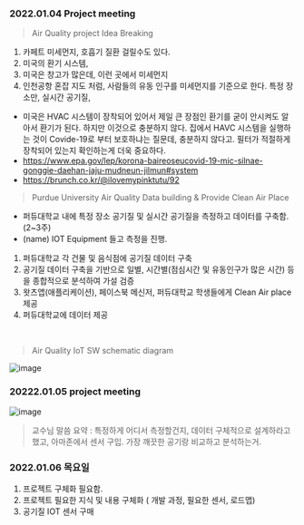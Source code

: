 
### 2022.01.04 Project meeting

> Air Quality project Idea Breaking
1. 카페트 미세먼지, 호흡기 질환 걸릴수도 있다. 
2. 미국의 환기 시스템,
3. 미국은 창고가 많은데, 이런 곳에서 미세먼지
4. 인천공항 혼잡 지도 처럼, 사람들의 유동 인구를 미세먼지를 기준으로 한다. 특정 장소만, 실시간 공기질, 

- 미국은 HVAC 시스템이 장착되어 있어서 제일 큰 장점인 환기를 굳이 안시켜도 알아서 환기가 된다. 하지만 이것으로 충분하지 않다. 집에서 HAVC 시스템을 실행하는 것이 Covide-19로 부터 보호하냐는 질문데, 충분하지 않다고. 필터가 적절하게 장착되어 있는지 확인하는게 더욱 중요하다. 
- https://www.epa.gov/lep/korona-baireoseucovid-19-mic-silnae-gonggie-daehan-jaju-mudneun-jilmun#system
- https://brunch.co.kr/@ilovemypinktutu/92


> Purdue University Air Quality Data building & Provide Clean Air Place 
- 퍼듀대학교 내에 특정 장소 공기질 및 실시간 공기질을 측정하고 데이터를 구축함. (2~3주) 
- (name) IOT Equipment 들고 측정을 진행.
1. 퍼듀대학교 각 건물 및 음식점에 공기질 데이터 구축 
2. 공기질 데이터 구축을 기반으로 일별, 시간별(점심시간 및 유동인구가 많은 시간) 등을 종합적으로 분석하여 가설 검증 
3. 왓츠앱(애플리케이션), 페이스북 메신저, 퍼듀대학교 학생들에게 Clean Air place 제공 
4. 퍼듀대학교에 데이터 제공 

</br>

> Air Quality IoT SW schematic diagram
> 
![image](https://user-images.githubusercontent.com/63999666/148013204-a907d507-9ac6-4942-87ae-5463fb75f7b4.png)

### 20222.01.05 project meeting 

![image](https://user-images.githubusercontent.com/63999666/148403207-7bdc8661-1860-4c7b-9153-1d06ea2ab9cc.png)

>교수님 말씀 요약 : 특정하게 어디서 측정할건지, 데이터 구체적으로 설계하라고 했고, 아마존에서 센서 구입. 
가장 깨끗한 공기랑 비교하고 분석하는거. 

### 2022.01.06 목요일 

1. 프로젝트 구체화 필요함. 
2. 프로젝트 필요한 지식 및 내용 구체화 ( 개발 과정, 필요한 센서, 로드맵) 
3. 공기질 IOT 센서 구매  



